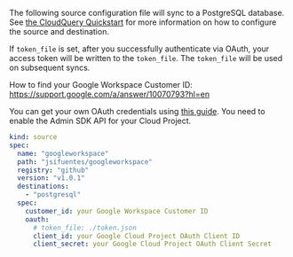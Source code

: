 The following source configuration file will sync to a PostgreSQL database. See [the CloudQuery Quickstart](https://www.cloudquery.io/docs/quickstart) for more information on how to configure the source and destination.

If `token_file` is set, after you successfully authenticate via OAuth, your access token will be written to the `token_file`. The `token_file` will be used on subsequent syncs.

How to find your Google Workspace Customer ID: https://support.google.com/a/answer/10070793?hl=en

You can get your own OAuth credentials using [this guide](https://developers.google.com/identity/protocols/oauth2#1.-obtain-oauth-2.0-credentials-from-the-dynamic_data.setvar.console_name-.). You need to enable the Admin SDK API for your Cloud Project.

```yaml
kind: source
spec:
  name: "googleworkspace"
  path: "jsifuentes/googleworkspace"
  registry: "github"
  version: "v1.0.1"
  destinations:
    - "postgresql"
  spec:
    customer_id: your Google Workspace Customer ID
    oauth:
      # token_file: ./token.json
      client_id: your Google Cloud Project OAuth Client ID
      client_secret: your Google Cloud Project OAuth Client Secret
```
